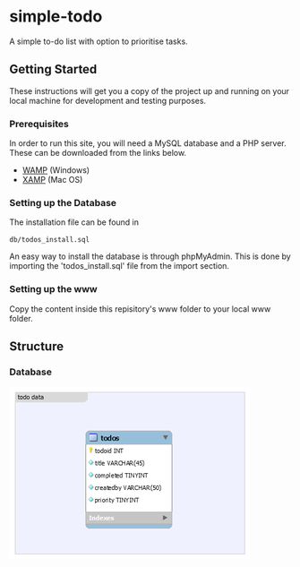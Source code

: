 # simple-todo
A simple to-do list with option to prioritise tasks.

## Getting Started
These instructions will get you a copy of the project up and running on your local machine for development and testing purposes. 

### Prerequisites
In order to run this site, you will need a MySQL database and a PHP server. These can be downloaded from the links below.
- <a href="http://www.wampserver.com/en/" target="_blank">WAMP</a> (Windows)
- <a href="https://www.apachefriends.org/download.html" target="_blank">XAMP</a> (Mac OS)

### Setting up the Database
The installation file can be found in 

```
db/todos_install.sql
```
An easy way to install the database is through phpMyAdmin. This is done by importing the 'todos_install.sql' file from the import section.

### Setting up the www
Copy the content inside this repisitory's www folder to your local www folder.

## Structure

### Database
![alt Database](https://github.com/raaghda/simple-todo/blob/master/db/todos.png?raw=true)
